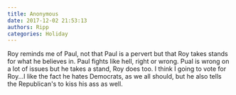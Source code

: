 ```yaml
---
title: Anonymous
date: 2017-12-02 21:53:13
authors: Ripp
categories: Holiday
---
```


 Roy reminds me of Paul, not that Paul is a pervert but that Roy takes stands for what he believes in. Paul fights like hell, right or wrong. Pual is wrong on a lot of issues but he takes a stand, Roy does too. I think I going to vote for Roy...I like the fact he hates Democrats, as we all should, but he also tells the Republican's to kiss his ass as well.
